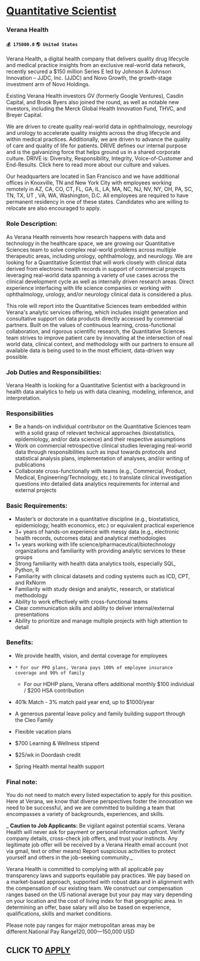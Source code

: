 # [Quantitative Scientist](https://www.remotewlb.com/apply/quantitative-scientist)  
### Verana Health  
#### `💰 175000.0` `🌎 United States`  

Verana Health, a digital health company that delivers quality drug lifecycle and medical practice insights from an exclusive real-world data network, recently secured a $150 million Series E led by Johnson & Johnson Innovation – JJDC, Inc. (JJDC) and Novo Growth, the growth-stage investment arm of Novo Holdings.

Existing Verana Health investors GV (formerly Google Ventures), Casdin Capital, and Brook Byers also joined the round, as well as notable new investors, including the Merck Global Health Innovation Fund, THVC, and Breyer Capital.

We are driven to create quality real-world data in ophthalmology, neurology and urology to accelerate quality insights across the drug lifecycle and within medical practices. Additionally, we are driven to advance the quality of care and quality of life for patients. DRIVE defines our internal purpose and is the galvanizing force that helps ground us in a shared corporate culture. DRIVE is: Diversity, Responsibility, Integrity, Voice-of-Customer and End-Results. Click here to read more about our culture and values.

Our headquarters are located in San Francisco and we have additional offices in Knoxville, TN and New York City with employees working remotely in AZ, CA, CO, CT, FL, GA, IL, LA, MA, NC, NJ, NV, NY, OH, PA, SC, TN, TX, UT , VA, WA, Washington, D.C. All employees are required to have permanent residency in one of these states. Candidates who are willing to relocate are also encouraged to apply.

### Role Description:

As Verana Health reinvents how research happens with data and technology in the healthcare space, we are growing our Quantitative Sciences team to solve complex real-world problems across multiple therapeutic areas, including urology, ophthalmology, and neurology. We are looking for a Quantitative Scientist that will work closely with clinical data derived from electronic health records in support of commercial projects leveraging real-world data spanning a variety of use cases across the clinical development cycle as well as internally driven research areas. Direct experience interfacing with life science companies or working with ophthalmology, urology, and/or neurology clinical data is considered a plus.

This role will report into the Quantitative Sciences team embedded within Verana's analytic services offering, which includes insight generation and consultative support on data products directly accessed by commercial partners. Built on the values of continuous learning, cross-functional collaboration, and rigorous scientific research, the Quantitative Sciences team strives to improve patient care by innovating at the intersection of real world data, clinical context, and methodology with our partners to ensure all available data is being used to in the most efficient, data-driven way possible.

### Job Duties and Responsibilities:

Verana Health is looking for a Quantitative Scientist with a background in health data analytics to help us with data cleaning, modeling, inference, and interpretation.

### Responsibilities

  * Be a hands-on individual contributor on the Quantitative Sciences team with a solid grasp of relevant technical approaches (biostatistics, epidemiology, and/or data science) and their respective assumptions
  * Work on commercial retrospective clinical studies leveraging real-world data through responsibilities such as input towards protocols and statistical analysis plans, implementation of analyses, and/or writing of publications
  * Collaborate cross-functionally with teams (e.g., Commercial, Product, Medical, Engineering/Technology, etc.) to translate clinical investigation questions into detailed data analytics requirements for internal and external projects

### Basic Requirements:

  * Master’s or doctorate in a quantitative discipline (e.g., biostatistics, epidemiology, health economics, etc.) or equivalent practical experience
  * 3+ years of hands-on experience with messy data (e.g., electronic health records, outcomes data) and analytical methodologies
  * 1+ years working with life science/pharmaceutical/biotechnology organizations and familiarity with providing analytic services to these groups
  * Strong familiarity with health data analytics tools, especially SQL, Python, R
  * Familiarity with clinical datasets and coding systems such as ICD, CPT, and RxNorm
  * Familiarity with study design and analytic, research, or statistical methodology
  * Ability to work effectively with cross-functional teams
  * Clear communication skills and ability to deliver internal/external presentations
  * Ability to prioritize and manage multiple projects with high attention to detail

### Benefits:

  * We provide health, vision, and dental coverage for employees

  *     * For our PPO plans, Verana pays 100% of employee insurance coverage and 90% of family
    * For our HDHP plans, Verana offers additional monthly $100 individual / $200 HSA contribution

  * 401k Match - 3% match paid year end, up to $1000/year
  * A generous parental leave policy and family building support through the Cleo Family
  * Flexible vacation plans
  * $700 Learning & Wellness stipend
  * $25/wk in Doordash credit
  * Spring Health mental health support

### Final note:

You do not need to match every listed expectation to apply for this position. Here at Verana, we know that diverse perspectives foster the innovation we need to be successful, and we are committed to building a team that encompasses a variety of backgrounds, experiences, and skills.

 _ **Caution to Job Applicants:** Be vigilant against potential scams. Verana Health will never ask for payment or personal information upfront. Verify company details, cross-check job offers, and trust your instincts. Any legitimate job offer will be received by a Verana Health email account (not via gmail, text or other means) Report suspicious activities to protect yourself and others in the job-seeking community._

Verana Health is committed to complying with all applicable pay transparency laws and supports equitable pay practices. We pay based on a market-based approach, supported with robust data and in alignment with the compensation of our existing team. We construct our compensation ranges based on the US national average but your pay may vary depending on your location and the cost of living index for that geographic area. In determining an offer, base salary will also be based on experience, qualifications, skills and market conditions.  
  
Please note pay ranges for major metropolitan areas may be different.National Pay Range$120,000—$150,000 USD  
## CLICK TO [APPLY](https://www.remotewlb.com/apply/quantitative-scientist)

